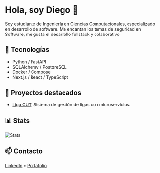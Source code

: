 # Hola, soy Diego 👋

Soy estudiante de Ingeniería en Ciencias Computacionales, especializado en desarrollo de software.
Me encantan los temas de seguridad en Software, me gusta el desarrollo fullstack y colaborativo

## 🚀 Tecnologías
- Python / FastAPI
- SQLAlchemy / PostgreSQL
- Docker / Compose
- Next.js / React / TypeScript

## 📌 Proyectos destacados
- [Liga CUT](https://github.com/Arxxh/LigaCUT): Sistema de gestión de ligas con microservicios.

## 📊 Stats
![Stats](https://github-readme-stats.vercel.app/api?username=Arxxh&show_icons=true&theme=tokyonight)

## 📫 Contacto
[LinkedIn]([https://www.linkedin.com/in/diego-silva-86a1b1361/]) • [Portafolio]("portafolio")
